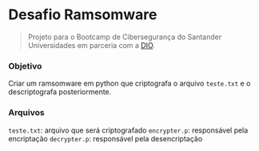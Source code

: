 # Desafio Ramsomware

> Projeto para o Bootcamp de Cibersegurança do Santander Universidades em parceria com a [DIO](https://www.dio.me/).

### Objetivo

Criar um ramsomware em python que criptografa o arquivo ``teste.txt`` e o descriptografa posteriormente.

### Arquivos

``teste.txt``: arquivo que será criptografado
``encrypter.p``: responsável pela encriptação
``decrypter.p``: responsável pela desencriptação
